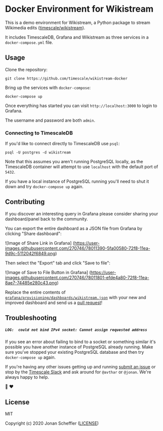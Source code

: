 # Docker Environment for Wikistream

This is a demo environment for Wikistream, a Python package to stream Wikimedia edits ([timescale/wikistream](https://github.com/timescale/wikistream)).

It includes TimescaleDB, Grafana and Wikistream as three services in a `docker-compose.yml` file.

## Usage

Clone the repository:

```
git clone https://github.com/timescale/wikistream-docker
```

Bring up the services with `docker-compose`:

```
docker-compose up
```

Once everything has started you can visit `http://localhost:3000` to login to Grafana.

The username and password are both `admin`.

### Connecting to TimescaleDB

If you'd like to connect directly to TimescaleDB use `psql`:

```
psql -U postgres -d wikistream
```

Note that this assumes you aren't running PostgreSQL locally, as the TimescaleDB container
will attempt to use `localhost` with the default port of `5432`.

If you have a local instance of PostgreSQL running you'll need to shut it down and try `docker-compose up` again.

## Contributing

If you discover an interesting query in Grafana please consider sharing your dashboard/panel back to the community.

You can export the entire dashboard as a JSON file from Grafana by clicking "Share dashboard":

![Image of Share Link in Grafana]
(https://user-images.githubusercontent.com/270746/78011390-5fa00580-72f8-11ea-9d9c-5112042f6849.png)

Then select the "Export" tab and click "Save to file":

![Image of Save to File Button in Grafana]
(https://user-images.githubusercontent.com/270746/78011801-efde4a80-72f8-11ea-8ae7-74485e280c43.png)

Replace the entire contents of [`grafana/provisioning/dashboards/wikistream.json`](https://github.com/timescale/wikistream-docker/blob/master/grafana/provisioning/dashboards/wikistream.json)
with your new and improved dashboard and send us a [pull request](https://help.github.com/en/github/collaborating-with-issues-and-pull-requests/creating-a-pull-request)!

## Troubleshooting

##### `LOG:  could not bind IPv4 socket: Cannot assign requested address`

If you see an error about failing to bind to a socket or something similar it's
possible you have another instance of PostgreSQL already running. Make sure you've stopped your existing PostgreSQL database and then try `docker-compose up` again.

If you're having any other issues getting up and running [submit an issue](https://help.github.com/en/github/managing-your-work-on-github/creating-an-issue)
or stop by the [Timescale Slack](https://slack.timescale.com/) and ask around for `@avthar` or `@jonan`. We're always happy to help.

🐯 ❤️ 

## License
MIT

Copyright (c) 2020 Jonan Scheffler ([LICENSE](https://github.com/timescale/wikistream-docker/LICENSE.md))
